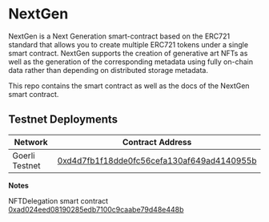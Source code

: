 # NextGen

NextGen is a Next Generation smart-contract based on the ERC721 standard that allows you to create multiple ERC721 tokens under a single smart contract. NextGen supports the creation of generative art NFTs as well as the generation of the corresponding metadata using fully on-chain data rather than depending on distributed storage metadata.

This repo contains the smart contract as well as the docs of the NextGen smart contract.

## Testnet Deployments

Network  | Contract Address 
------------- | ------------- 
Goerli Testnet | [0xd4d7fb1f18dde0fc56cefa130af649ad4140955b](https://goerli.etherscan.io/address/0xd4d7fb1f18dde0fc56cefa130af649ad4140955b)

**Notes**

NFTDelegation smart contract [0xad024eed08190285edb7100c9caabe79d48e448b](https://goerli.etherscan.io/address/0xad024eed08190285edb7100c9caabe79d48e448b)

